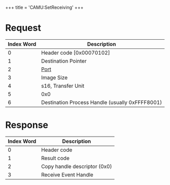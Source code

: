 +++
title = 'CAMU:SetReceiving'
+++

# Request

| Index Word | Description                                     |
|------------|-------------------------------------------------|
| 0          | Header code \[0x00070102\]                      |
| 1          | Destination Pointer                             |
| 2          | [Port](Camera_Services#port "wikilink")         |
| 3          | Image Size                                      |
| 4          | s16, Transfer Unit                              |
| 5          | 0x0                                             |
| 6          | Destination Process Handle (usually 0xFFFF8001) |

# Response

| Index Word | Description                  |
|------------|------------------------------|
| 0          | Header code                  |
| 1          | Result code                  |
| 2          | Copy handle descriptor (0x0) |
| 3          | Receive Event Handle         |
